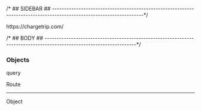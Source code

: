 /* ## SIDEBAR ## --------------------------------------------------------------------------------------------------------------------*/

<Sidebar>
<Logo>https://chargetrip.com/</Logo>
<Line>
</Sidebar>


/* ## BODY ## --------------------------------------------------------------------------------------------------------------------*/
<Body>

<Full>

### Objects

<OperationTable exclude=[amenity]>query</OperationTable>

<Line>

<Type>Route</Type>

-----

<Line>

<TypeList exclude=[address]>Object</TypeList>

</Full>

</Body>
